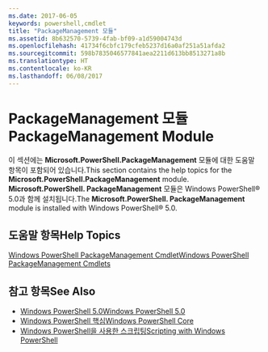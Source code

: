 ```yaml
---
ms.date: 2017-06-05
keywords: powershell,cmdlet
title: "PackageManagement 모듈"
ms.assetid: 8b632570-5739-4fab-bf09-a1d59004743d
ms.openlocfilehash: 41734f6cbfc179cfeb5237d16a0af251a51afda2
ms.sourcegitcommit: 598b7835046577841aea2211d613bb8513271a8b
ms.translationtype: HT
ms.contentlocale: ko-KR
ms.lasthandoff: 06/08/2017
---
```

# <a name="packagemanagement-module"></a><span data-ttu-id="f77e5-103">PackageManagement 모듈</span><span class="sxs-lookup"><span data-stu-id="f77e5-103">PackageManagement Module</span></span>
<span data-ttu-id="f77e5-104">이 섹션에는 **Microsoft.PowerShell.PackageManagement** 모듈에 대한 도움말 항목이 포함되어 있습니다.</span><span class="sxs-lookup"><span data-stu-id="f77e5-104">This section contains the help topics for the **Microsoft.PowerShell.PackageManagement** module.</span></span> <span data-ttu-id="f77e5-105">**Microsoft.PowerShell. PackageManagement** 모듈은 Windows PowerShell® 5.0과 함께 설치됩니다.</span><span class="sxs-lookup"><span data-stu-id="f77e5-105">The **Microsoft.PowerShell. PackageManagement** module is installed with Windows PowerShell® 5.0.</span></span>

## <a name="help-topics"></a><span data-ttu-id="f77e5-106">도움말 항목</span><span class="sxs-lookup"><span data-stu-id="f77e5-106">Help Topics</span></span>
[<span data-ttu-id="f77e5-107">Windows PowerShell PackageManagement Cmdlet</span><span class="sxs-lookup"><span data-stu-id="f77e5-107">Windows PowerShell PackageManagement Cmdlets</span></span>](http://technet.microsoft.com/library/dn890706(v=wps.640).aspx)

## <a name="see-also"></a><span data-ttu-id="f77e5-108">참고 항목</span><span class="sxs-lookup"><span data-stu-id="f77e5-108">See Also</span></span>
- [<span data-ttu-id="f77e5-109">Windows PowerShell 5.0</span><span class="sxs-lookup"><span data-stu-id="f77e5-109">Windows PowerShell 5.0</span></span>](Windows-PowerShell-5.0.md)
- [<span data-ttu-id="f77e5-110">Windows PowerShell 핵심</span><span class="sxs-lookup"><span data-stu-id="f77e5-110">Windows PowerShell Core</span></span>](https://technet.microsoft.com/en-us/library/4b75f1e4-f327-48f3-92ab-bf5435094d41)
- [<span data-ttu-id="f77e5-111">Windows PowerShell을 사용한 스크립팅</span><span class="sxs-lookup"><span data-stu-id="f77e5-111">Scripting with Windows PowerShell</span></span>](../../getting-started/fundamental/Scripting-with-Windows-PowerShell.md)

